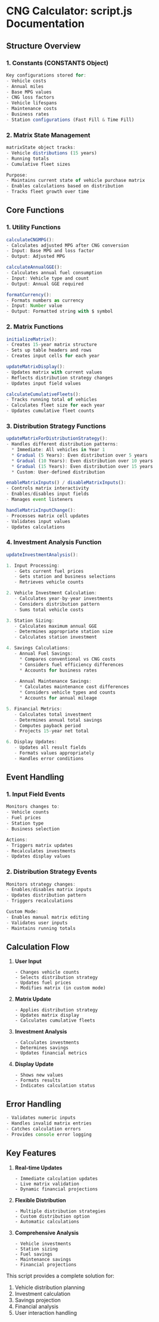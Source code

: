 # CNG Calculator: script.js Documentation

## Structure Overview

### 1. Constants (CONSTANTS Object)
```javascript
Key configurations stored for:
- Vehicle costs
- Annual miles
- Base MPG values
- CNG loss factors
- Vehicle lifespans
- Maintenance costs
- Business rates
- Station configurations (Fast Fill & Time Fill)
```

### 2. Matrix State Management
```javascript
matrixState object tracks:
- Vehicle distributions (15 years)
- Running totals
- Cumulative fleet sizes

Purpose:
- Maintains current state of vehicle purchase matrix
- Enables calculations based on distribution
- Tracks fleet growth over time
```

## Core Functions

### 1. Utility Functions
```javascript
calculateCNGMPG():
- Calculates adjusted MPG after CNG conversion
- Input: Base MPG and loss factor
- Output: Adjusted MPG

calculateAnnualGGE():
- Calculates annual fuel consumption
- Input: Vehicle type and count
- Output: Annual GGE required

formatCurrency():
- Formats numbers as currency
- Input: Number value
- Output: Formatted string with $ symbol
```

### 2. Matrix Functions
```javascript
initializeMatrix():
- Creates 15-year matrix structure
- Sets up table headers and rows
- Creates input cells for each year

updateMatrixDisplay():
- Updates matrix with current values
- Reflects distribution strategy changes
- Updates input field values

calculateCumulativeFleets():
- Tracks running total of vehicles
- Calculates fleet size for each year
- Updates cumulative fleet counts
```

### 3. Distribution Strategy Functions
```javascript
updateMatrixForDistributionStrategy():
- Handles different distribution patterns:
  * Immediate: All vehicles in Year 1
  * Gradual (5 Years): Even distribution over 5 years
  * Gradual (10 Years): Even distribution over 10 years
  * Gradual (15 Years): Even distribution over 15 years
  * Custom: User-defined distribution

enableMatrixInputs() / disableMatrixInputs():
- Controls matrix interactivity
- Enables/disables input fields
- Manages event listeners

handleMatrixInputChange():
- Processes matrix cell updates
- Validates input values
- Updates calculations
```

### 4. Investment Analysis Function
```javascript
updateInvestmentAnalysis():

1. Input Processing:
   - Gets current fuel prices
   - Gets station and business selections
   - Retrieves vehicle counts

2. Vehicle Investment Calculation:
   - Calculates year-by-year investments
   - Considers distribution pattern
   - Sums total vehicle costs

3. Station Sizing:
   - Calculates maximum annual GGE
   - Determines appropriate station size
   - Calculates station investment

4. Savings Calculations:
   - Annual Fuel Savings:
     * Compares conventional vs CNG costs
     * Considers fuel efficiency differences
     * Accounts for business rates
   
   - Annual Maintenance Savings:
     * Calculates maintenance cost differences
     * Considers vehicle types and counts
     * Accounts for annual mileage

5. Financial Metrics:
   - Calculates total investment
   - Determines annual total savings
   - Computes payback period
   - Projects 15-year net total

6. Display Updates:
   - Updates all result fields
   - Formats values appropriately
   - Handles error conditions
```

## Event Handling

### 1. Input Field Events
```javascript
Monitors changes to:
- Vehicle counts
- Fuel prices
- Station type
- Business selection

Actions:
- Triggers matrix updates
- Recalculates investments
- Updates display values
```

### 2. Distribution Strategy Events
```javascript
Monitors strategy changes:
- Enables/disables matrix inputs
- Updates distribution pattern
- Triggers recalculations

Custom Mode:
- Enables manual matrix editing
- Validates user inputs
- Maintains running totals
```

## Calculation Flow

1. **User Input**
   ```
   - Changes vehicle counts
   - Selects distribution strategy
   - Updates fuel prices
   - Modifies matrix (in custom mode)
   ```

2. **Matrix Update**
   ```
   - Applies distribution strategy
   - Updates matrix display
   - Calculates cumulative fleets
   ```

3. **Investment Analysis**
   ```
   - Calculates investments
   - Determines savings
   - Updates financial metrics
   ```

4. **Display Update**
   ```
   - Shows new values
   - Formats results
   - Indicates calculation status
   ```

## Error Handling
```javascript
- Validates numeric inputs
- Handles invalid matrix entries
- Catches calculation errors
- Provides console error logging
```

## Key Features

1. **Real-time Updates**
   ```
   - Immediate calculation updates
   - Live matrix validation
   - Dynamic financial projections
   ```

2. **Flexible Distribution**
   ```
   - Multiple distribution strategies
   - Custom distribution option
   - Automatic calculations
   ```

3. **Comprehensive Analysis**
   ```
   - Vehicle investments
   - Station sizing
   - Fuel savings
   - Maintenance savings
   - Financial projections
   ```

This script provides a complete solution for:
1. Vehicle distribution planning
2. Investment calculation
3. Savings projection
4. Financial analysis
5. User interaction handling